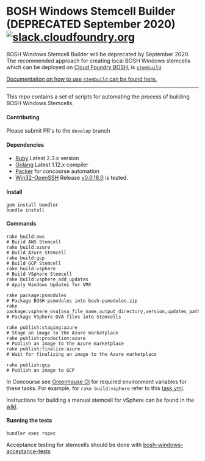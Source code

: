 # BOSH Windows Stemcell Builder (DEPRECATED September 2020) [![slack.cloudfoundry.org](https://slack.cloudfoundry.org/badge.svg)](https://slack.cloudfoundry.org)

BOSH Windows Stemcell Builder will be deprecated by September 2020. The recommended approach for creating local BOSH Windows stemcells which can be deployed on [Cloud Foundry BOSH](https://bosh.io), is [`stembuild`](https://github.com/cloudfoundry/stembuild).

[Documentation on how to use `stembuild` can be found here.](https://bosh.io/docs/windows-stemcell-create/)

---

This repo contains a set of scripts for automating the process of building BOSH Windows Stemcells.

#### Contributing
Please submit PR's to the `develop` branch

#### Dependencies

* [Ruby](https://www.ruby-lang.org/en/downloads/) Latest 2.3.x version
* [Golang](https://golang.org/dl/) Latest 1.12.x compiler
* [Packer](https://www.packer.io/downloads.html) for concourse automation
* [Win32-OpenSSH](https://github.com/PowerShell/Win32-OpenSSH) Release [v0.0.18.0](https://github.com/PowerShell/Win32-OpenSSH/releases/tag/v0.0.18.0) is tested.

#### Install

```
gem install bundler
bundle install
```

#### Commands
```
rake build:aws                                                                 # Build AWS Stemcell
rake build:azure                                                               # Build Azure Stemcell
rake build:gcp                                                                 # Build GCP Stemcell
rake build:vsphere                                                             # Build VSphere Stemcell
rake build:vsphere_add_updates                                                 # Apply Windows Updates for VMX

rake package:psmodules                                                         # Package BOSH psmodules into bosh-psmodules.zip
rake package:vsphere_ova[ova_file_name,output_directory,version,updates_path]  # Package VSphere OVA files into Stemcells

rake publish:staging:azure                                                     # Stage an image to the Azure marketplace
rake publish:production:azure                                                  # Publish an image to the Azure marketplace
rake publish:finalize:azure                                                    # Wait for finalizing an image to the Azure marketplace

rake publish:gcp                                                               # Publish an image to GCP
```

In Concourse see [Greenhouse CI](https://github.com/cloudfoundry/greenhouse-ci/tree/master/bosh-windows-stemcell-builder) for required environment variables for these tasks. For example, for `rake build:vsphere` refer to this [task.yml](https://github.com/cloudfoundry/greenhouse-ci/blob/master/bosh-windows-stemcell-builder/create-vsphere-stemcell-from-vmx/task.yml).

Instructions for building a manual stemcell for vSphere can be found in the [wiki](https://github.com/cloudfoundry/bosh-windows-stemcell-builder/wiki/Creating-a-vSphere-Windows-Stemcell).

#### Running the tests
```
bundler exec rspec
```

Acceptance testing for stemcells should be done with [bosh-windows-acceptance-tests](https://github.com/cloudfoundry/bosh-windows-acceptance-tests)

